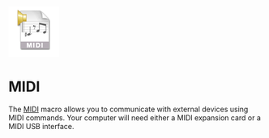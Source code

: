 ![](../../images/midispeaker.png)
# MIDI

The [MIDI](https://en.wikipedia.org/wiki/MIDI) macro allows you to communicate with external devices using MIDI commands. Your computer will need either a MIDI expansion card or a MIDI USB interface.



